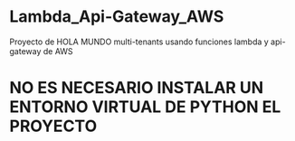 # Lambda_Api-Gateway_AWS
Proyecto de HOLA MUNDO multi-tenants usando funciones lambda y api-gateway de AWS

# NO ES NECESARIO INSTALAR UN ENTORNO VIRTUAL DE PYTHON EL PROYECTO
